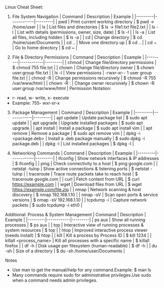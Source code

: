 Linux Cheat Sheet:

1. File System Navigation
| Command | Description | Example |
|---------|------------|---------|
| pwd | Print current working directory | $ pwd → /home/user |
| ls | List files and directories | $ ls → file1.txt file2.txt |
| ls -l | List with details (permissions, owner, size, date) | $ ls -l |
| ls -a | List all files, including hidden | $ ls -a |
| cd <directory> | Change directory | $ cd /home/user/Documents |
| cd .. | Move one directory up | $ cd .. |
| cd ~ | Go to home directory | $ cd ~ |

2. File & Directory Permissions
| Command | Description | Example |
|---------|------------|---------|
| chmod | Change file/directory permissions | $ chmod 755 file.txt |
| chown | Change file/directory owner | $ chown user:group file.txt |
| ls -l | View permissions | -rwxr-xr-- 1 user group file.txt |
| chmod -R <mode> <directory> | Change permissions recursively | $ chmod -R 755 /var/www/html |
| chown -R <user>:<group> <directory> | Change owner recursively | $ chown -R user:group /var/www/html |
Permission Notation:
- r- read, w- write, x- execute  
- Example: 755- wxr-xr-x  

3. Package Management
| Command | Description | Example |
|---------|------------|---------|
| apt update | Update package list | $ sudo apt update |
| apt upgrade | Upgrade installed packages | $ sudo apt upgrade |
| apt install <package> | Install a package | $ sudo apt install vim |
| apt remove <package> | Remove a package | $ sudo apt remove vim |
| dpkg -i <package.deb> | Install a .deb package manually | $ sudo dpkg -i package.deb |
| dpkg -l | List installed packages | $ dpkg -l |

4. Networking Commands
| Command | Description | Example |
|---------|------------|---------|
| ifconfig | Show network interfaces & IP addresses | $ ifconfig |
| ping <host> | Check connectivity to a host | $ ping google.com |
| netstat -tulnp | Show active connections & listening ports | $ netstat -tulnp |
| traceroute <host> | Trace route packets take to reach host | $ traceroute google.com |
| curl <url> | Fetch content from URL | $ curl https://example.com |
| wget <url> | Download files from URL | $ wget https://example.com/file.zip |
| nmap <host> | Network scanning & host discovery | $ nmap 192.168.1.10 |
| nmap -sV <host> | Scan open ports & service versions | $ nmap -sV 192.168.1.10 |
| tcpdump -i <interface> | Capture network packets | $ sudo tcpdump -i eth0 |

Additional: Process & System Management
| Command | Description | Example |
|---------|------------|---------|
| ps aux | Show all running processes | $ ps aux |
| top | Interactive view of running processes & system resources | $ top |
| htop | Improved interactive process viewer (needs install) | $ htop |
| kill <PID> | Kill a process by Process ID | $ kill 1234 |
| killall <process_name> | Kill all processes with a specific name | $ killall firefox |
| df -h | Disk usage per filesystem (human-readable) | $ df -h |
| du -sh <directory> | Size of a directory | $ du -sh /home/user/Documents |

Notes
- Use man <command> to get the manual/help for any command.Example: $ man ls
- Many commands require sudo for administrative privileges.Use sudo when a command needs admin privileges.    


